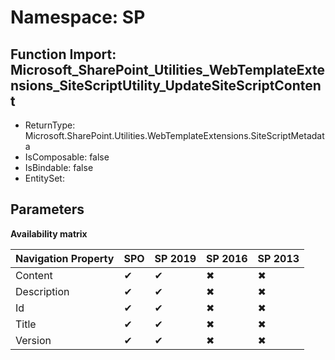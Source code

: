 # Namespace: SP

## Function Import: Microsoft_SharePoint_Utilities_WebTemplateExtensions_SiteScriptUtility_UpdateSiteScriptContent

- ReturnType: Microsoft.SharePoint.Utilities.WebTemplateExtensions.SiteScriptMetadata
- IsComposable: false
- IsBindable: false
- EntitySet: 

## Parameters

**Availability matrix**

Navigation Property | SPO | SP 2019 | SP 2016 | SP 2013
----------|-----|---------|---------|--------
Content | ✔ | ✔ | ✖ | ✖
Description | ✔ | ✔ | ✖ | ✖
Id | ✔ | ✔ | ✖ | ✖
Title | ✔ | ✔ | ✖ | ✖
Version | ✔ | ✔ | ✖ | ✖
